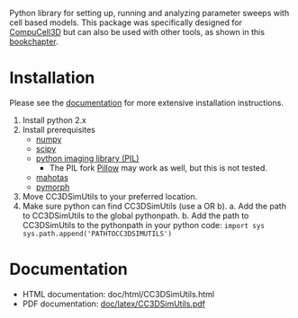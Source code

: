 Python library for setting up, running and analyzing parameter sweeps with cell based models. This package was specifically designed for [CompuCell3D](http://compucell3d.org) but can also be used with other tools, as shown in this [bookchapter](http://dx.doi.org/10.1007/978-1-4939-1164-6_20).


# Installation
Please see the [documentation](#documentation) for more extensive installation instructions.

1. Install python 2.x
2. Install prerequisites
	* [numpy](http://www.numpy.org/)
	* [scipy](https://www.scipy.org/)
	* [python imaging library (PIL)](http://www.pythonware.com/products/pil/)
		* The PIL fork [Pillow](https://pillow.readthedocs.io/en/5.2.x/) may work as well, but this is not tested.
	* [mahotas](https://mahotas.readthedocs.io/en/latest/)
	* [pymorph](https://mahotas.readthedocs.io/en/latest/)
3. Move CC3DSimUtils to your preferred location.
4. Make sure python can find CC3DSimUtils (use a OR b).
	a. Add the path to CC3DSimUtils to the global pythonpath.
	b. Add the path to CC3DSimUtils to the pythonpath in your python code:
		```
		import sys
		sys.path.append('PATHTOCC3DSIMUTILS')
		```
		
# Documentation
* HTML documentation: doc/html/CC3DSimUtils.html
* PDF documentation: [doc/latex/CC3DSimUtils.pdf](https://github.com/margrietpalm/CC3DSimUtils/blob/master/doc/latex/CC3DSimUtils.pdf)

